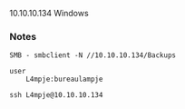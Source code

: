 10.10.10.134
Windows

### Notes

```text
SMB - smbclient -N //10.10.10.134/Backups

user
	L4mpje:bureaulampje
	
ssh L4mpje@10.10.10.134

```